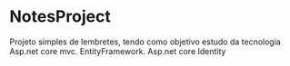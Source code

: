 # NotesProject
Projeto simples de lembretes, tendo como objetivo estudo  da tecnologia Asp.net core mvc. EntityFramework. Asp.net core Identity
